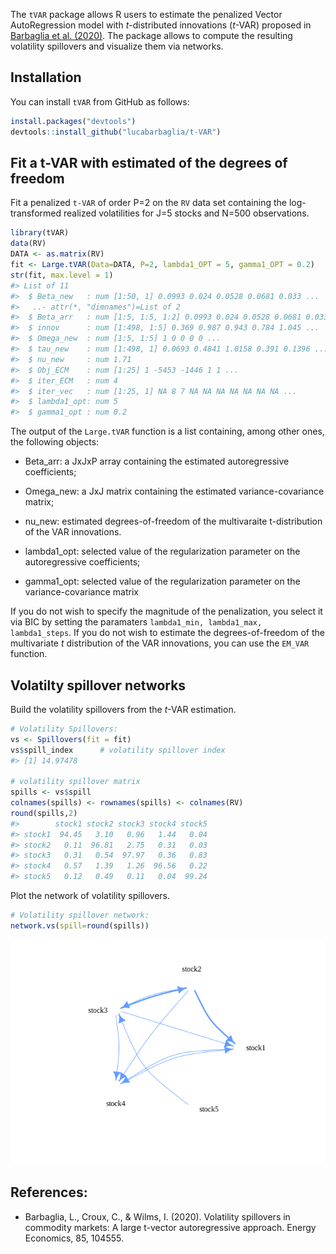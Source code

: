 
<!-- README.md is generated from README.Rmd. Please edit that file -->

The `tVAR` package allows R users to estimate the penalized Vector
AutoRegression model with *t*-distributed innovations (*t*-VAR) proposed
in [Barbaglia et
al. (2020)](https://www.sciencedirect.com/science/article/pii/S0140988319303500?via%3Dihub).
The package allows to compute the resulting volatility spillovers and
visualize them via networks.

## Installation

You can install `tVAR` from GitHub as follows:

``` r
install.packages("devtools")
devtools::install_github("lucabarbaglia/t-VAR")
```

## Fit a t-VAR with estimated of the degrees of freedom

Fit a penalized `t-VAR` of order P=2 on the `RV` data set containing the
log-transformed realized volatilities for J=5 stocks and N=500
observations.

``` r
library(tVAR)
data(RV)
DATA <- as.matrix(RV)
fit <- Large.tVAR(Data=DATA, P=2, lambda1_OPT = 5, gamma1_OPT = 0.2) 
str(fit, max.level = 1)
#> List of 11
#>  $ Beta_new   : num [1:50, 1] 0.0993 0.024 0.0528 0.0681 0.033 ...
#>   ..- attr(*, "dimnames")=List of 2
#>  $ Beta_arr   : num [1:5, 1:5, 1:2] 0.0993 0.024 0.0528 0.0681 0.033 ...
#>  $ innov      : num [1:498, 1:5] 0.369 0.987 0.943 0.784 1.045 ...
#>  $ Omega_new  : num [1:5, 1:5] 1 0 0 0 0 ...
#>  $ tau_new    : num [1:498, 1] 0.0693 0.4841 1.0158 0.391 0.1396 ...
#>  $ nu_new     : num 1.71
#>  $ Obj_ECM    : num [1:25] 1 -5453 -1446 1 1 ...
#>  $ iter_ECM   : num 4
#>  $ iter_vec   : num [1:25, 1] NA 8 7 NA NA NA NA NA NA NA ...
#>  $ lambda1_opt: num 5
#>  $ gamma1_opt : num 0.2
```

The output of the `Large.tVAR` function is a list containing, among
other ones, the following objects:

  - Beta\_arr: a JxJxP array containing the estimated autoregressive
    coefficients;

  - Omega\_new: a JxJ matrix containing the estimated
    variance-covariance matrix;

  - nu\_new: estimated degrees-of-freedom of the multivaraite
    t-distribution of the VAR innovations.

  - lambda1\_opt: selected value of the regularization parameter on the
    autoregressive coefficients;

  - gamma1\_opt: selected value of the regularization parameter on the
    variance-covariance matrix

If you do not wish to specify the magnitude of the penalization, you
select it via BIC by setting the paramaters `lambda1_min, lambda1_max,
lambda1_steps`. If you do not wish to estimate the degrees-of-freedom of
the multivariate *t* distribution of the VAR innovations, you can use
the `EM_VAR` function.

## Volatilty spillover networks

Build the volatility spillovers from the *t*-VAR estimation.

``` r
# Volatility Spillovers:
vs <- Spillovers(fit = fit)
vs$spill_index      # volatility spillover index
#> [1] 14.97478

# volatility spillover matrix
spills <- vs$spill
colnames(spills) <- rownames(spills) <- colnames(RV)
round(spills,2)
#>        stock1 stock2 stock3 stock4 stock5
#> stock1  94.45   3.10   0.96   1.44   0.04
#> stock2   0.11  96.81   2.75   0.31   0.03
#> stock3   0.31   0.54  97.97   0.36   0.83
#> stock4   0.57   1.39   1.26  96.56   0.22
#> stock5   0.12   0.49   0.11   0.04  99.24
```

Plot the network of volatility spillovers.

``` r
# Volatility spillover network:
network.vs(spill=round(spills))
```

![](man/figures/README-network-1.png)<!-- -->

## References:

  - Barbaglia, L., Croux, C., & Wilms, I. (2020). Volatility spillovers
    in commodity markets: A large t-vector autoregressive approach.
    Energy Economics, 85, 104555.
